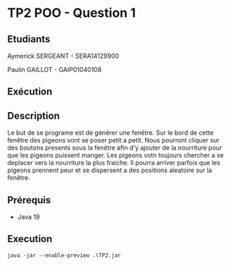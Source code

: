 # TP2 POO - Question 1

## Etudiants

Aymerick SERGEANT - SERA14129900

Paulin GAILLOT - GAIP01040108

## Exécution

## Description

Le but de se programe est de générer une fenêtre. Sur le bord de cette fenêtre des pigeons vont se poser petit a petit. Nous pourront cliquer sur des boutons presents sous la fenêtre afin d'y ajouter de la nourriture pour que les pigeons puissent manger.
Les pigeons votn toujours chercher a se deplacer vers la nourriture la plus fraiche.
Il pourra arriver parfois que les pigeons prennent peur et se dispersent a des positions aleatoire sur la fenêtre.

## Prérequis

- Java 19

## Execution

``java -jar --enable-preview .\TP2.jar``
